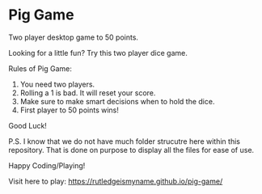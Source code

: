 # Pig Game

Two player desktop game to 50 points. 

Looking for a little fun? Try this two player dice game. 

Rules of Pig Game: 

1. You need two players.
2. Rolling a 1 is bad. It will reset your score.
3. Make sure to make smart decisions when to hold the dice.
4. First player to 50 points wins!

Good Luck!

P.S. I know that we do not have much folder strucutre here within this repository. That is done on purpose to display all the files for ease of use. 

Happy Coding/Playing! 

Visit here to play: https://rutledgeismyname.github.io/pig-game/ 